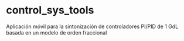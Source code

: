 # control_sys_tools
Aplicación móvil para la sintonización de controladores PI/PID de 1 GdL basada en un  modelo de orden fraccional
